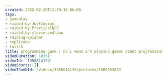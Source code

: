 ```yaml
---
created: 2025-02-20T13:30:15-06:00
tags:
- gameplay
- raided-by-JustCovino
- raided-by-PracticalNPC
- raided-by-stevieraedrawn
- raiding-walaber
- replicube
- twitch
title: programming game | no i mean i'm playing games about programming
videoDuration: 18361
videoId: '1058814130'
videoShorts: []
videoThumbId: /videos/1058814130/pictures/1985052650
---
```

